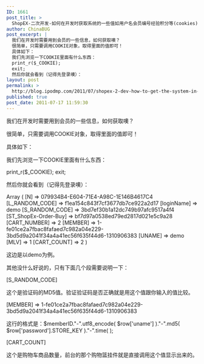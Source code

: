```yaml
---
ID: 1661
post_title: >
  ShopEX-二次开发-如何在开发时获取系统的一些值如用户名会员编号经验积分等(cookies)
author: ChinaBUG
post_excerpt: |
  我们在开发时需要用到会员的一些信息，如何获取噢？
  很简单，只需要调用COOKIE对象，取得里面的值即可！
  具体如下：
  我们先浏览一下COOKIE里面有什么东西：
  print_r($_COOKIE);
  exit;
  然后你就会看到（记得先登录噢）：
layout: post
permalink: >
  http://blog.ipodmp.com/2011/07/shopex-2-dev-how-to-get-the-system-in-the-development-of-some-value-when-the-user-name-if-membership-numbers-etc.html
published: true
post_date: 2011-07-17 11:59:30
---
```

我们在开发时需要用到会员的一些信息，如何获取噢？

很简单，只需要调用COOKIE对象，取得里面的值即可！

具体如下：

我们先浏览一下COOKIE里面有什么东西：

print_r($_COOKIE);
exit;

然后你就会看到（记得先登录噢）：

Array
(
[N] =&gt; 079934B4-E604-71E4-A98C-1E146B4617C4
[L_RANDOM_CODE] =&gt; f1ea154c843f7cf3677db7ce922a2d17
[loginName] =&gt; demo
[S_RANDOM_CODE] =&gt; 3bd7ef30b1a12dc749b97afc9517a4f4
[ST_ShopEx-Order-Buy] =&gt; bf7d97a0538ed79ed2817d021e5c9a28
[CART_NUMBER] =&gt; 2
[MEMBER] =&gt; 1-fe01ce2a7fbac8fafaed7c982a04e229-3bd5d9a2041f34a4a41ec56f635f44d6-1310906383
[UNAME] =&gt; demo
[MLV] =&gt; 1
[CART_COUNT] =&gt; 2
)

这边是以demo为例。

其他没什么好说的，只有下面几个段需要说明一下：

[S_RANDOM_CODE]

这个是验证码的MD5值。验证验证码是否正确就是用这个值跟你输入的值比较。

[MEMBER] =&gt; 1-fe01ce2a7fbac8fafaed7c982a04e229-3bd5d9a2041f34a4a41ec56f635f44d6-1310906383

这行的格式是：$memberID."-".utf8_encode( $row['uname'] )."-".md5( $row['password'].STORE_KEY )."-".time( );

[CART_COUNT]

这个是购物车商品数量，前台的那个购物篮挂件就是直接调用这个值显示出来的。

&nbsp;